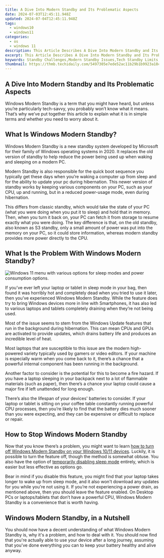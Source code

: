```yaml
---
title: A Dive Into Modern Standby and Its Problematic Aspects
date: 2024-07-03T12:45:11.948Z
updated: 2024-07-04T12:45:11.948Z
tags:
  - windows10
  - windows11
categories:
  - os
  - windows 11
description: This Article Describes A Dive Into Modern Standby and Its Problematic Aspects
excerpt: This Article Describes A Dive Into Modern Standby and Its Problematic Aspects
keywords: Standby Challenges,Modern Standby Issues,Tech Standby Limits,Advanced Standby,Power Save Drawbacks,Efficient Sleep Mode,System Idle Flaws
thumbnail: https://thmb.techidaily.com/5497305e7ede52ac11b29b1b9923a18c5f2da5c481f0266449b3910934d0e548.jpg
---
```


## A Dive Into Modern Standby and Its Problematic Aspects

 Windows Modern Standby is a term that you might have heard, but unless you’re particularly tech-savvy, you probably won’t know what it means. That’s why we’ve put together this article to explain what it is in simple terms and whether you need to worry about it.

## What Is Windows Modern Standby?

 Windows Modern Standby is a new standby system developed by Microsoft for their family of Windows operating systems in 2020\. It replaces the old version of standby to help reduce the power being used up when waking and sleeping on a modern PC.

 Modern Standby is also responsible for the quick boot sequence you typically get these days when you’re waking a computer up from sleep and for the ability to update your pc during hibernation. This newer version of standby works by keeping various components on your PC, such as your CPU, up and running, but in a reduced power-usage mode, even during hibernation.

 This differs from classic standby, which would take the state of your PC (what you were doing when you put it to sleep) and hold that in memory. Then, when you turn it back on, your PC can fetch it from storage to resume exactly what you were doing. The key difference is that, on the old standby, also known as S3 standby, only a small amount of power was put into the memory on your PC, so it could store information, whereas modern standby provides more power directly to the CPU.

## What Is the Problem With Windows Modern Standby?

![Windows 11 menu with various options for sleep modes and power consumption options.](https://static1.makeuseofimages.com/wordpress/wp-content/uploads/2023/06/windows-11-system-power-menu.jpg)

 If you’ve ever left your laptop or tablet in sleep mode in your bag, then found it was horribly hot and completely dead when you tried to use it later, then you’ve experienced Windows Modern Standby. While the feature does try to bring Windows devices more in line with Smartphones, it has also led to various laptops and tablets completely draining when they’re not being used.

 Most of the issue seems to stem from the Windows Update features that run in the background during hibernation. This can mean CPUs and GPUs are activated to provide updates, which drains battery life and produces an incredible level of heat.

 Most laptops that are susceptible to this issue are the modern high-powered variety typically used by gamers or video editors. If your machine is especially warm when you come back to it, there’s a chance that a powerful internal component has been running in the background.

 Another factor to consider is the potential for this to become a fire hazard. If you have a laptop sleeping in your backpack next to a lot of flammable materials (such as paper), then there’s a chance your laptop could cause a major fire if left unattended for long enough.

 There’s also the lifespan of your devices' batteries to consider. If your laptop or tablet is sitting on your coffee table constantly running powerful CPU processes, then you’re likely to find that the battery dies much sooner than you were expecting, and they can be expensive or difficult to replace or repair.

## How to Stop Windows Modern Standby

 Now that you know there’s a problem, you might want to learn [how to turn off Windows Modern Standby on your Windows 10/11 devices](https://www.makeuseof.com/windows-disable-modern-standby/). Luckily, it is possible to turn the feature off, though the method is somewhat obtuse. You also have the option of [temporarily disabling sleep mode](https://www.makeuseof.com/temporarily-disable-sleep-mode-windows/) entirely, which is easier but less effective as options go.

 Bear in mind if you disable this feature, you might find that your laptop takes longer to wake up from sleep mode, and it also won't download any updates for you while you're not using it. If you’re not experiencing a power drain, as mentioned above, then you should leave the feature enabled. On Desktop PCs or laptops/tablets that don’t have a powerful CPU, Windows Modern Standby is a convenience that is worth having.

## Windows Modern Standby, in a Nutshell

 You should now have a decent understanding of what Windows Modern Standby is, why it's a problem, and how to deal with it. You should now find that you're actually able to use your device after a long journey, assuming that you've done everything you can to keep your battery healthy and alive anyway.



<ins class="adsbygoogle"
      style="display:block"
      data-ad-client="ca-pub-7571918770474297"
      data-ad-slot="8358498916"
      data-ad-format="auto"
      data-full-width-responsive="true"></ins>